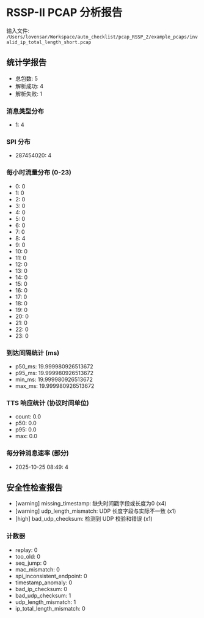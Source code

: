 # RSSP-II PCAP 分析报告

输入文件: `/Users/lovensar/Workspace/auto_checklist/pcap_RSSP_2/example_pcaps/invalid_ip_total_length_short.pcap`

## 统计学报告

- 总包数: 5
- 解析成功: 4
- 解析失败: 1

### 消息类型分布

- 1: 4

### SPI 分布

- 287454020: 4

### 每小时流量分布 (0-23)

- 0: 0
- 1: 0
- 2: 0
- 3: 0
- 4: 0
- 5: 0
- 6: 0
- 7: 0
- 8: 4
- 9: 0
- 10: 0
- 11: 0
- 12: 0
- 13: 0
- 14: 0
- 15: 0
- 16: 0
- 17: 0
- 18: 0
- 19: 0
- 20: 0
- 21: 0
- 22: 0
- 23: 0

### 到达间隔统计 (ms)

- p50_ms: 19.999980926513672
- p95_ms: 19.999980926513672
- min_ms: 19.999980926513672
- max_ms: 19.999980926513672

### TTS 响应统计 (协议时间单位)

- count: 0.0
- p50: 0.0
- p95: 0.0
- max: 0.0

### 每分钟消息速率 (部分)

- 2025-10-25 08:49: 4

## 安全性检查报告

- [warning] missing_timestamp: 缺失时间戳字段或长度为0 (x4)
- [warning] udp_length_mismatch: UDP 长度字段与实际不一致 (x1)
- [high] bad_udp_checksum: 检测到 UDP 校验和错误 (x1)

### 计数器

- replay: 0
- too_old: 0
- seq_jump: 0
- mac_mismatch: 0
- spi_inconsistent_endpoint: 0
- timestamp_anomaly: 0
- bad_ip_checksum: 0
- bad_udp_checksum: 1
- udp_length_mismatch: 1
- ip_total_length_mismatch: 0
